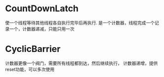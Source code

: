 CountDownLatch
===
使一个线程等待其他线程各自执行完毕后再执行.
是一个计数器，线程完成一个记录一个，计数器递减，只能只用一次



CyclicBarrier
===
计数器更像一个阀门，需要所有线程都到达，然后继续执行，
计数器递增，提供reset功能，可以多次使用